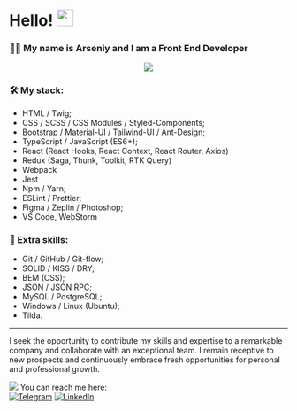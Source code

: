 # Hello! <img src="https://media.giphy.com/media/hvRJCLFzcasrR4ia7z/giphy.gif" width="30px"/> 
### :man_technologist: My name is Arseniy and I am a Front End Developer 
<div align="center">
<img src="https://media.giphy.com/media/v1.Y2lkPTc5MGI3NjExYjRjNTdiYWY1ZDcwZGYzYzdiZTA5ZjEyZDE0ODhlNDdkMTU1NGRiMyZlcD12MV9pbnRlcm5hbF9naWZzX2dpZklkJmN0PWc/dWesBcTLavkZuG35MI/giphy.gif"/>
</div>

### :hammer_and_wrench: My stack:
- HTML / Twig;
- CSS / SCSS / CSS Modules / Styled-Сomponents;
- Bootstrap / Material-UI / Tailwind-UI / Ant-Design;
- TypeScript / JavaScript (ES6+);
- React (React Hooks, React Context, React Router, Axios) 
- Redux (Saga, Thunk, Toolkit, RTK Query) 
- Webpack
- Jest
- Npm / Yarn;
- ESLint  / Prettier;
- Figma / Zeplin / Photoshop;
- VS Code, WebStorm

### :pencil: Extra skills:

- Git / GitHub / Git-flow;
- SOLID / KISS / DRY;
- BEM (CSS);
- JSON / JSON RPC;
- MySQL / PostgreSQL;
- Windows / Linux (Ubuntu);
- Tilda.

---

I seek the opportunity to contribute my skills and expertise to a remarkable company and collaborate with an exceptional team. I remain receptive to new prospects and continuously embrace fresh opportunities for personal and professional growth.

<img src="https://img.icons8.com/small/16/000000/phone-not-being-used.png"/> You can reach me here: <br/>
[![Telegram](https://img.shields.io/badge/Telegram-%232CA5E0.svg?style=for-the-badge&logo=telegram&logoColor=white)](https://t.me/arseniy_punko)
[![LinkedIn](https://img.shields.io/badge/LinkedIn-%230077B5.svg?style=for-the-badge&logo=linkedin&logoColor=white)](https://www.linkedin.com/in/arseniy-punko/)
